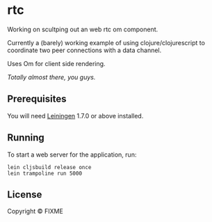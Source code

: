 # rtc

Working on scultping out an web rtc om component.

Currently a (barely) working example of using clojure/clojurescript to coordinate two peer connections with a data channel.

Uses Om for client side rendering.

*Totally almost there, you guys.*


## Prerequisites

You will need [Leiningen][1] 1.7.0 or above installed.

[1]: https://github.com/technomancy/leiningen

## Running

To start a web server for the application, run:      

    lein cljsbuild release once     
    lein trampoline run 5000 

## License

Copyright ©  FIXME
